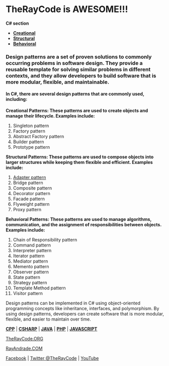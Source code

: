 # TheRayCode is AWESOME!!!
**C# section**

 * **[Creational](./Creational/README.md)**
 * **[Structural](./Structural/README.md)**
 * **[Behavioral](./Behavioral/README.md)**

### Design patterns are a set of proven solutions to commonly occurring problems in software design. They provide a reusable template for solving similar problems in different contexts, and they allow developers to build software that is more modular, flexible, and maintainable.

#### In C#, there are several design patterns that are commonly used, including:

**Creational Patterns: These patterns are used to create objects and manage their lifecycle. Examples include:**
1. Singleton pattern
2. Factory pattern
3. Abstract Factory pattern
4. Builder pattern
5. Prototype pattern

**Structural Patterns: These patterns are used to compose objects into larger structures while keeping them flexible and efficient. Examples include:**     
1. [Adapter pattern](./Csharp/Structural/Adapter/README.md)
2. Bridge pattern
3. Composite pattern
4. Decorator pattern
5. Facade pattern
6. Flyweight pattern
7. Proxy pattern

**Behavioral Patterns: These patterns are used to manage algorithms, communication, and the assignment of responsibilities between objects. Examples include:**

1. Chain of Responsibility pattern
2. Command pattern
3. Interpreter pattern
4. Iterator pattern
5. Mediator pattern
6. Memento pattern
7. Observer pattern
8. State pattern
9. Strategy pattern
10. Template Method pattern
11. Visitor pattern

Design patterns can be implemented in C# using object-oriented programming concepts like inheritance, interfaces, and polymorphism. By using design patterns, developers can create software that is more modular, flexible, and easier to maintain over time.



**[CPP](../CPP/README.md)** | **[CSHARP](../Csharp/README.md)** | **[JAVA](../Java/README.md)**  | **[PHP](../PHP/README.md)** | **[JAVASCRIPT](../JavaScript/README.md)** 

[TheRayCode.ORG](https://www.TheRayCode.ORG)

[RayAndrade.COM](https://www.RayAndrade.com)

[Facebook](https://www.facebook.com/TheRayCode/) | [Twitter @TheRayCode](https://www.twitter.com/TheRayCode/) | [YouTube](https://www.youtube.com/AndradeRay/)

